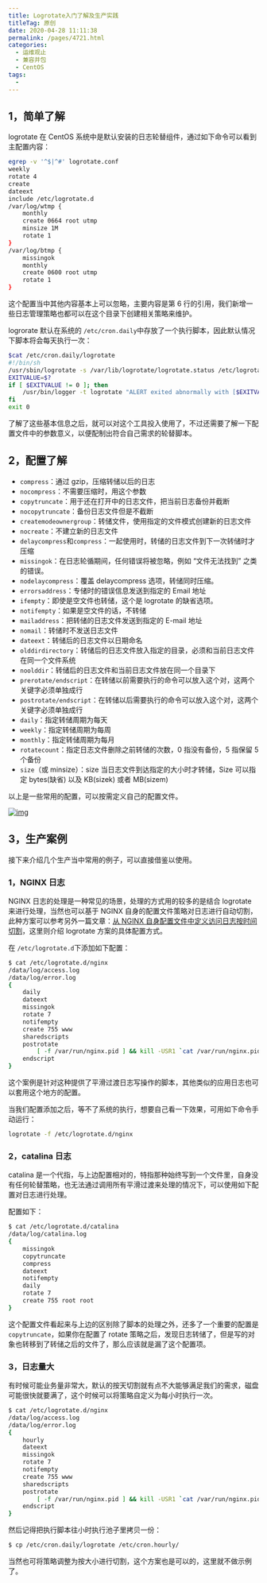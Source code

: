 ```yaml
---
title: Logrotate入门了解及生产实践
titleTag: 原创
date: 2020-04-28 11:11:38
permalink: /pages/4721.html
categories:
  - 运维观止
  - 兼容并包
  - CentOS
tags:
  - 
---
```


## 1，简单了解



logrotate 在 CentOS 系统中是默认安装的日志轮替组件，通过如下命令可以看到主配置内容：



```sh
egrep -v '^$|^#' logrotate.conf
weekly
rotate 4
create
dateext
include /etc/logrotate.d
/var/log/wtmp {
    monthly
    create 0664 root utmp
    minsize 1M
    rotate 1
}
/var/log/btmp {
    missingok
    monthly
    create 0600 root utmp
    rotate 1
}
```



这个配置当中其他内容基本上可以忽略，主要内容是第 6 行的引用，我们新增一些日志管理策略也都可以在这个目录下创建相关策略来维护。



logrorate 默认在系统的 `/etc/cron.daily`中存放了一个执行脚本，因此默认情况下脚本将会每天执行一次：



```sh
$cat /etc/cron.daily/logrotate
#!/bin/sh
/usr/sbin/logrotate -s /var/lib/logrotate/logrotate.status /etc/logrotate.conf
EXITVALUE=$?
if [ $EXITVALUE != 0 ]; then
    /usr/bin/logger -t logrotate "ALERT exited abnormally with [$EXITVALUE]"
fi
exit 0
```



了解了这些基本信息之后，就可以对这个工具投入使用了，不过还需要了解一下配置文件中的参数意义，以便配制出符合自己需求的轮替脚本。



## 2，配置了解



- `compress`：通过 gzip，压缩转储以后的日志
- `nocompress`：不需要压缩时，用这个参数
- `copytruncate`：用于还在打开中的日志文件，把当前日志备份并截断
- `nocopytruncate`：备份日志文件但是不截断
- `createmodeownergroup`：转储文件，使用指定的文件模式创建新的日志文件
- `nocreate`：不建立新的日志文件
- `delaycompress`和`compress`：一起使用时，转储的日志文件到下一次转储时才压缩
- `missingok`：在日志轮循期间，任何错误将被忽略，例如 “文件无法找到” 之类的错误。
- `nodelaycompress`：覆盖 delaycompress 选项，转储同时压缩。
- `errorsaddress`：专储时的错误信息发送到指定的 Email 地址
- `ifempty`：即使是空文件也转储，这个是 logrotate 的缺省选项。
- `notifempty`：如果是空文件的话，不转储
- `mailaddress`：把转储的日志文件发送到指定的 E-mail 地址
- `nomail`：转储时不发送日志文件
- `dateext`：转储后的日志文件以日期命名
- `olddirdirectory`：转储后的日志文件放入指定的目录，必须和当前日志文件在同一个文件系统
- `noolddir`：转储后的日志文件和当前日志文件放在同一个目录下
- `prerotate/endscript`：在转储以前需要执行的命令可以放入这个对，这两个关键字必须单独成行
- `postrotate/endscript`：在转储以后需要执行的命令可以放入这个对，这两个关键字必须单独成行
- `daily`：指定转储周期为每天
- `weekly`：指定转储周期为每周
- `monthly`：指定转储周期为每月
- `rotatecount`：指定日志文件删除之前转储的次数，0 指没有备份，5 指保留 5 个备份
- `size`（或 minsize）：size 当日志文件到达指定的大小时才转储，Size 可以指定 bytes(缺省) 以及 KB(sizek) 或者 MB(sizem)



以上是一些常用的配置，可以按需定义自己的配置文件。





[![img](http://t.eryajf.net/imgs/2021/09/307199dc573142dd.jpg)](http://t.eryajf.net/imgs/2021/09/307199dc573142dd.jpg)





## 3，生产案例



接下来介绍几个生产当中常用的例子，可以直接借鉴以使用。



### 1，NGINX 日志



NGINX 日志的处理是一种常见的场景，处理的方式用的较多的是结合 logrotate 来进行处理，当然也可以基于 NGINX 自身的配置文件策略对日志进行自动切割，此种方案可以参考另外一篇文章：[从 NGINX 自身配置文件中定义访问日志按时间切割](https://wiki.eryajf.net/pages/3537.html)，这里则介绍 logrotate 方案的具体配置方式。



在 `/etc/logrotate.d`下添加如下配置：



```sh
$ cat /etc/logrotate.d/nginx
/data/log/access.log
/data/log/error.log
{
    daily
    dateext
    missingok
    rotate 7
    notifempty
    create 755 www
    sharedscripts
    postrotate
        [ -f /var/run/nginx.pid ] && kill -USR1 `cat /var/run/nginx.pid`
    endscript
}
```



这个案例是针对这种提供了平滑过渡日志写操作的脚本，其他类似的应用日志也可以套用这个地方的配置。



当我们配置添加之后，等不了系统的执行，想要自己看一下效果，可用如下命令手动运行：



```sh
logrotate -f /etc/logrotate.d/nginx
```



### 2，catalina 日志



catalina 是一个代指，与上边配置相对的，特指那种始终写到一个文件里，自身没有任何轮替策略，也无法通过调用所有平滑过渡来处理的情况下，可以使用如下配置对日志进行处理。



配置如下：



```sh
$ cat /etc/logrotate.d/catalina
/data/log/catalina.log 
{
    missingok
    copytruncate
    compress
    dateext
    notifempty
    daily
    rotate 7
    create 755 root root
}
```



这个配置文件看起来与上边的区别除了脚本的处理之外，还多了一个重要的配置是 `copytruncate`，如果你在配置了 rotate 策略之后，发现日志转储了，但是写的对象也转移到了转储之后的文件了，那么应该就是漏了这个配置项。



### 3，日志量大



有时候可能业务量非常大，默认的按天切割就有点不大能够满足我们的需求，磁盘可能很快就要满了，这个时候可以将策略自定义为每小时执行一次。



```sh
$ cat /etc/logrotate.d/nginx
/data/log/access.log
/data/log/error.log
{
    hourly
    dateext
    missingok
    rotate 7
    notifempty
    create 755 www
    sharedscripts
    postrotate
        [ -f /var/run/nginx.pid ] && kill -USR1 `cat /var/run/nginx.pid`
    endscript
}
```



然后记得把执行脚本往小时执行池子里拷贝一份：



```sh
$ cp /etc/cron.daily/logrotate /etc/cron.hourly/
```



当然也可将策略调整为按大小进行切割，这个方案也是可以的，这里就不做示例了。
